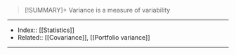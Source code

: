 > [!SUMMARY]+
> Variance is a measure of variability
---
- Index:: [[Statistics]]
- Related:: [[Covariance]], [[Portfolio variance]]
---